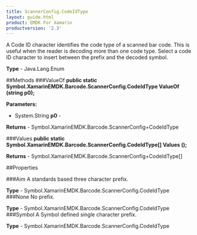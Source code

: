```yaml
---
title: ScannerConfig.CodeIdType
layout: guide.html 
product: EMDK For Xamarin 
productversion: '2.3' 
---
```

A Code ID character identifies the code type of a scanned bar code. This is useful when the reader is decoding more than one code type. Select a code ID character to insert between the prefix and the decoded symbol.

**Type** - Java.Lang.Enum

##Methods
###ValueOf
**public static Symbol.XamarinEMDK.Barcode.ScannerConfig.CodeIdType ValueOf (string p0);**


        

**Parameters:** 

* System.String **p0** - 
        

**Returns** - Symbol.XamarinEMDK.Barcode.ScannerConfig+CodeIdType

###Values
**public static Symbol.XamarinEMDK.Barcode.ScannerConfig.CodeIdType[] Values ();**


        


**Returns** - Symbol.XamarinEMDK.Barcode.ScannerConfig+CodeIdType[]

##Properties

###Aim
A standards based three character prefix.

**Type** - Symbol.XamarinEMDK.Barcode.ScannerConfig.CodeIdType
###None
No prefix.

**Type** - Symbol.XamarinEMDK.Barcode.ScannerConfig.CodeIdType
###Symbol
A Symbol defined single character prefix.

**Type** - Symbol.XamarinEMDK.Barcode.ScannerConfig.CodeIdType


